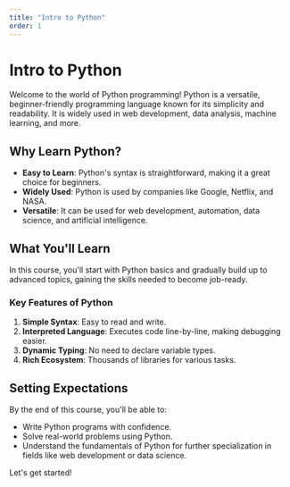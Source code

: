 ```yaml
---
title: "Intro to Python"
order: 1
---
```


# Intro to Python

Welcome to the world of Python programming! Python is a versatile, beginner-friendly programming language known for its simplicity and readability. It is widely used in web development, data analysis, machine learning, and more.

## Why Learn Python?

- **Easy to Learn**: Python's syntax is straightforward, making it a great choice for beginners.
- **Widely Used**: Python is used by companies like Google, Netflix, and NASA.
- **Versatile**: It can be used for web development, automation, data science, and artificial intelligence.

## What You'll Learn

In this course, you'll start with Python basics and gradually build up to advanced topics, gaining the skills needed to become job-ready.

### Key Features of Python

1. **Simple Syntax**: Easy to read and write.
2. **Interpreted Language**: Executes code line-by-line, making debugging easier.
3. **Dynamic Typing**: No need to declare variable types.
4. **Rich Ecosystem**: Thousands of libraries for various tasks.

## Setting Expectations

By the end of this course, you'll be able to:
- Write Python programs with confidence.
- Solve real-world problems using Python.
- Understand the fundamentals of Python for further specialization in fields like web development or data science.

Let's get started!
